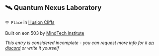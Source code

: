 ## 🛰️ Quantum Nexus Laboratory

`🪧 Place` in [Illusion Cliffs](../refs/illusion_cliffs.md)

Built on eon 503 by [MindTech Institute](../refs/mindtech_institute.md)

_This entry is considered incomplete - you can request more info for it [on discord](<https://discord.com/channels/562910943848169472/1173922660489633802>) or write it yourself_

<!---
keywords:  mt, illusion cliffs
aliases: 
-->